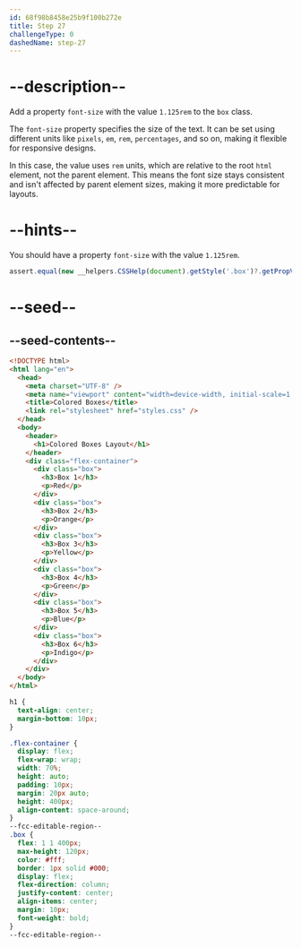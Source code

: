 ```yaml
---
id: 68f98b8458e25b9f100b272e
title: Step 27
challengeType: 0
dashedName: step-27
---
```


# --description--

Add a property `font-size` with the value `1.125rem` to the `box` class.

The `font-size` property specifies the size of the text. It can be set using different units like `pixels`, `em`, `rem`, `percentages`, and so on, making it flexible for responsive designs.

In this case, the value uses `rem` units, which are relative to the root `html` element, not the parent element. This means the font size stays consistent and isn't affected by parent element sizes, making it more predictable for layouts.

# --hints--

You should have a property `font-size` with the value `1.125rem`.

```js
assert.equal(new __helpers.CSSHelp(document).getStyle('.box')?.getPropVal('font-size'), '1.125rem');
```

# --seed--

## --seed-contents--

```html
<!DOCTYPE html>
<html lang="en">
  <head>
    <meta charset="UTF-8" />
    <meta name="viewport" content="width=device-width, initial-scale=1.0" />
    <title>Colored Boxes</title>
    <link rel="stylesheet" href="styles.css" />
  </head>
  <body>
    <header>
      <h1>Colored Boxes Layout</h1>
    </header>
    <div class="flex-container">
      <div class="box">
        <h3>Box 1</h3>
        <p>Red</p>
      </div>
      <div class="box">
        <h3>Box 2</h3>
        <p>Orange</p>
      </div>
      <div class="box">
        <h3>Box 3</h3>
        <p>Yellow</p>
      </div>
      <div class="box">
        <h3>Box 4</h3>
        <p>Green</p>
      </div>
      <div class="box">
        <h3>Box 5</h3>
        <p>Blue</p>
      </div>
      <div class="box">
        <h3>Box 6</h3>
        <p>Indigo</p>
      </div>
    </div>
  </body>
</html>
```

```css
h1 {
  text-align: center;
  margin-bottom: 10px;
}

.flex-container {
  display: flex;
  flex-wrap: wrap;
  width: 70%;
  height: auto;
  padding: 10px;
  margin: 20px auto;
  height: 400px;
  align-content: space-around;
}
--fcc-editable-region--
.box {
  flex: 1 1 400px;
  max-height: 120px;
  color: #fff;
  border: 1px solid #000;
  display: flex;
  flex-direction: column;
  justify-content: center;
  align-items: center;
  margin: 10px;
  font-weight: bold;
}
--fcc-editable-region--
```
